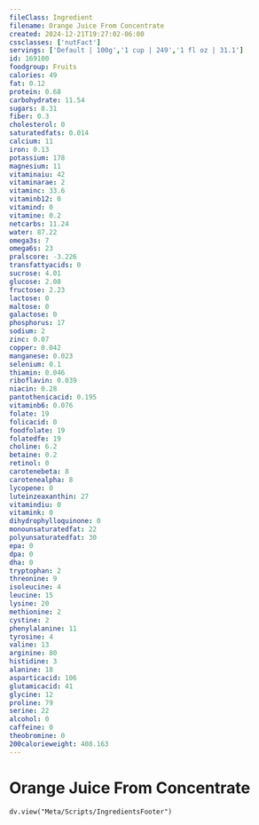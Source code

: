 ```yaml
---
fileClass: Ingredient
filename: Orange Juice From Concentrate
created: 2024-12-21T19:27:02-06:00
cssclasses: ['nutFact']
servings: ['Default | 100g','1 cup | 249','1 fl oz | 31.1']
id: 169100
foodgroup: Fruits
calories: 49
fat: 0.12
protein: 0.68
carbohydrate: 11.54
sugars: 8.31
fiber: 0.3
cholesterol: 0
saturatedfats: 0.014
calcium: 11
iron: 0.13
potassium: 178
magnesium: 11
vitaminaiu: 42
vitaminarae: 2
vitaminc: 33.6
vitaminb12: 0
vitamind: 0
vitamine: 0.2
netcarbs: 11.24
water: 87.22
omega3s: 7
omega6s: 23
pralscore: -3.226
transfattyacids: 0
sucrose: 4.01
glucose: 2.08
fructose: 2.23
lactose: 0
maltose: 0
galactose: 0
phosphorus: 17
sodium: 2
zinc: 0.07
copper: 0.042
manganese: 0.023
selenium: 0.1
thiamin: 0.046
riboflavin: 0.039
niacin: 0.28
pantothenicacid: 0.195
vitaminb6: 0.076
folate: 19
folicacid: 0
foodfolate: 19
folatedfe: 19
choline: 6.2
betaine: 0.2
retinol: 0
carotenebeta: 8
carotenealpha: 8
lycopene: 0
luteinzeaxanthin: 27
vitamindiu: 0
vitamink: 0
dihydrophylloquinone: 0
monounsaturatedfat: 22
polyunsaturatedfat: 30
epa: 0
dpa: 0
dha: 0
tryptophan: 2
threonine: 9
isoleucine: 4
leucine: 15
lysine: 20
methionine: 2
cystine: 2
phenylalanine: 11
tyrosine: 4
valine: 13
arginine: 80
histidine: 3
alanine: 18
asparticacid: 106
glutamicacid: 41
glycine: 12
proline: 79
serine: 22
alcohol: 0
caffeine: 0
theobromine: 0
200calorieweight: 408.163
---
```


# Orange Juice From Concentrate

```dataviewjs
dv.view("Meta/Scripts/IngredientsFooter")
```